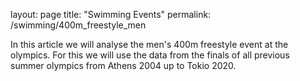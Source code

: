 layout: page
title: "Swimming Events"
permalink: /swimming/400m_freestyle_men

In this article we will analyse the men's 400m freestyle event at the olympics. For this we will use the data from the finals of all previous summer olympics from Athens 2004 up to Tokio 2020. 